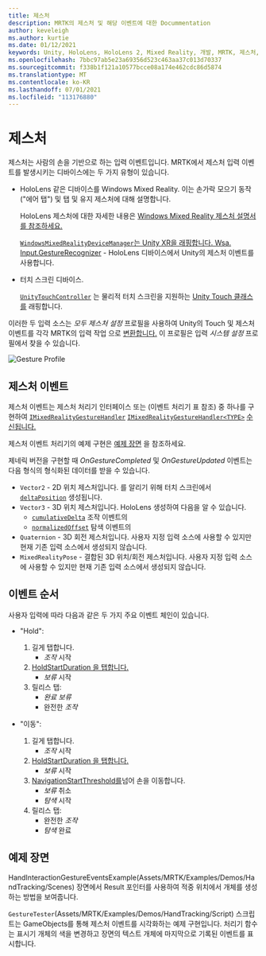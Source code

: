 ```yaml
---
title: 제스처
description: MRTK의 제스처 및 해당 이벤트에 대한 Docummentation
author: keveleigh
ms.author: kurtie
ms.date: 01/12/2021
keywords: Unity, HoloLens, HoloLens 2, Mixed Reality, 개발, MRTK, 제스처,
ms.openlocfilehash: 7bbc97ab5e23a69356d523c463aa37c013d70337
ms.sourcegitcommit: f338b1f121a10577bcce08a174e462cdc86d5874
ms.translationtype: MT
ms.contentlocale: ko-KR
ms.lasthandoff: 07/01/2021
ms.locfileid: "113176880"
---
```

# <a name="gestures"></a>제스처

제스처는 사람의 손을 기반으로 하는 입력 이벤트입니다. MRTK에서 제스처 입력 이벤트를 발생시키는 디바이스에는 두 가지 유형이 있습니다.

- HoloLens 같은 디바이스를 Windows Mixed Reality. 이는 손가락 모으기 동작("에어 탭") 및 탭 및 유지 제스처에 대해 설명합니다.

  HoloLens 제스처에 대한 자세한 내용은 [Windows Mixed Reality 제스처 설명서를 참조하세요.](/windows/mixed-reality/gestures)

  [`WindowsMixedRealityDeviceManager`](xref:Microsoft.MixedReality.Toolkit.WindowsMixedReality.Input.WindowsMixedRealityDeviceManager)[는 Unity XR을 래핑합니다. Wsa. Input.GestureRecognizer](https://docs.unity3d.com/ScriptReference/XR.WSA.Input.GestureRecognizer.html) - HoloLens 디바이스에서 Unity의 제스처 이벤트를 사용합니다.

- 터치 스크린 디바이스.

  [`UnityTouchController`](xref:Microsoft.MixedReality.Toolkit.Input.UnityInput) 는 물리적 터치 스크린을 지원하는 [Unity Touch 클래스를](https://docs.unity3d.com/ScriptReference/Touch.html) 래핑합니다.

이러한 두 입력 소스는 _모두 제스처 설정_ 프로필을 사용하여 Unity의 Touch 및 제스처 이벤트를 각각 MRTK의 입력 작업 으로 [변환합니다.](input-actions.md) 이 프로필은 입력 _시스템 설정_ 프로필에서 찾을 수 있습니다.

<img src="../images/input/GestureProfile.png" alt="Gesture Profile" style="max-width:100%;">

## <a name="gesture-events"></a>제스처 이벤트

제스처 이벤트는 제스처 처리기 인터페이스 또는 (이벤트 처리기 표 참조) 중 하나를 구현하여 [`IMixedRealityGestureHandler`](xref:Microsoft.MixedReality.Toolkit.Input.IMixedRealityGestureHandler) [`IMixedRealityGestureHandler<TYPE>`](xref:Microsoft.MixedReality.Toolkit.Input.IMixedRealityGestureHandler`1) [수신됩니다.](input-events.md)

제스처 이벤트 처리기의 예제 구현은 [예제 장면](#example-scene) 을 참조하세요.

제네릭 버전을 구현할 때 *OnGestureCompleted* 및 *OnGestureUpdated* 이벤트는 다음 형식의 형식화된 데이터를 받을 수 있습니다.

- `Vector2` - 2D 위치 제스처입니다. 를 알리기 위해 터치 스크린에서 [`deltaPosition`](https://docs.unity3d.com/ScriptReference/Touch-deltaPosition.html) 생성됩니다.
- `Vector3` - 3D 위치 제스처입니다. HoloLens 생성하여 다음을 알 수 있습니다.
  - [`cumulativeDelta`](https://docs.unity3d.com/ScriptReference/XR.WSA.Input.ManipulationUpdatedEventArgs-cumulativeDelta.html) 조작 이벤트의
  - [`normalizedOffset`](https://docs.unity3d.com/ScriptReference/XR.WSA.Input.NavigationUpdatedEventArgs-normalizedOffset.html) 탐색 이벤트의
- `Quaternion` - 3D 회전 제스처입니다. 사용자 지정 입력 소스에 사용할 수 있지만 현재 기존 입력 소스에서 생성되지 않습니다.
- `MixedRealityPose` - 결합된 3D 위치/회전 제스처입니다. 사용자 지정 입력 소스에 사용할 수 있지만 현재 기존 입력 소스에서 생성되지 않습니다.

## <a name="order-of-events"></a>이벤트 순서

사용자 입력에 따라 다음과 같은 두 가지 주요 이벤트 체인이 있습니다.

- "Hold":
    1. 길게 탭합니다.
        - _조작_ 시작
    1. [HoldStartDuration 을 탭합니다.](xref:Microsoft.MixedReality.Toolkit.Input.MixedRealityInputSimulationProfile.HoldStartDuration)
        - _보류_ 시작
    1. 릴리스 탭:
        - _완료 보류_
        - 완전한 _조작_

- "이동":
    1. 길게 탭합니다.
        - _조작_ 시작
    1. [HoldStartDuration 을 탭합니다.](xref:Microsoft.MixedReality.Toolkit.Input.MixedRealityInputSimulationProfile.HoldStartDuration)
        - _보류_ 시작
    1. [NavigationStartThreshold를](xref:Microsoft.MixedReality.Toolkit.Input.MixedRealityInputSimulationProfile.NavigationStartThreshold)넘어 손을 이동합니다.
        - _보류_ 취소
        - _탐색_ 시작
    1. 릴리스 탭:
        - 완전한 _조작_
        - _탐색_ 완료

## <a name="example-scene"></a>예제 장면

HandInteractionGestureEventsExample(Assets/MRTK/Examples/Demos/HandTracking/Scenes) 장면에서 Result 포인터를 사용하여 적중 위치에서 개체를 생성하는 방법을 보여줍니다. 

`GestureTester`(Assets/MRTK/Examples/Demos/HandTracking/Script) 스크립트는 GameObjects를 통해 제스처 이벤트를 시각화하는 예제 구현입니다. 처리기 함수는 표시기 개체의 색을 변경하고 장면의 텍스트 개체에 마지막으로 기록된 이벤트를 표시합니다.
